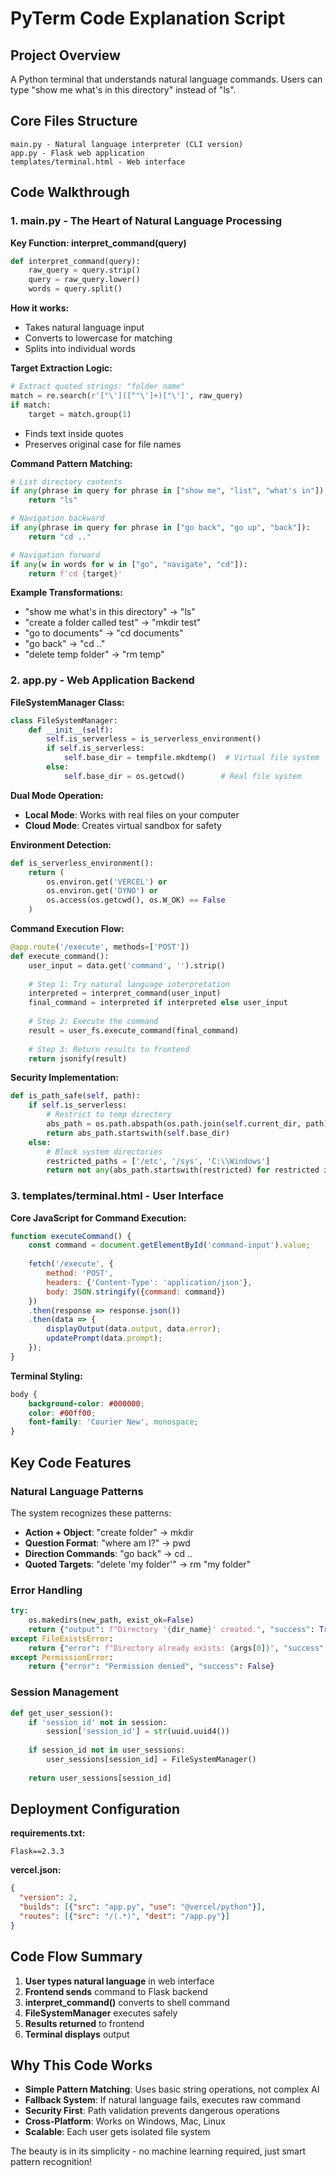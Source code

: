# PyTerm Code Explanation Script

## Project Overview
A Python terminal that understands natural language commands. Users can type "show me what's in this directory" instead of "ls".

## Core Files Structure
```
main.py - Natural language interpreter (CLI version)
app.py - Flask web application 
templates/terminal.html - Web interface
```

## Code Walkthrough

### 1. main.py - The Heart of Natural Language Processing

**Key Function: interpret_command(query)**
```python
def interpret_command(query):
    raw_query = query.strip()
    query = raw_query.lower()
    words = query.split()
```

**How it works:**
- Takes natural language input
- Converts to lowercase for matching
- Splits into individual words

**Target Extraction Logic:**
```python
# Extract quoted strings: "folder name"
match = re.search(r'["\']([^"\']+)["\']', raw_query)
if match:
    target = match.group(1)
```
- Finds text inside quotes
- Preserves original case for file names

**Command Pattern Matching:**
```python
# List directory contents
if any(phrase in query for phrase in ["show me", "list", "what's in"]):
    return "ls"

# Navigation backward  
if any(phrase in query for phrase in ["go back", "go up", "back"]):
    return "cd .."

# Navigation forward
if any(w in words for w in ["go", "navigate", "cd"]):
    return f'cd {target}'
```

**Example Transformations:**
- "show me what's in this directory" → "ls"
- "create a folder called test" → "mkdir test" 
- "go to documents" → "cd documents"
- "go back" → "cd .."
- "delete temp folder" → "rm temp"

### 2. app.py - Web Application Backend

**FileSystemManager Class:**
```python
class FileSystemManager:
    def __init__(self):
        self.is_serverless = is_serverless_environment()
        if self.is_serverless:
            self.base_dir = tempfile.mkdtemp()  # Virtual file system
        else:
            self.base_dir = os.getcwd()        # Real file system
```

**Dual Mode Operation:**
- **Local Mode**: Works with real files on your computer
- **Cloud Mode**: Creates virtual sandbox for safety

**Environment Detection:**
```python
def is_serverless_environment():
    return (
        os.environ.get('VERCEL') or 
        os.environ.get('DYNO') or
        os.access(os.getcwd(), os.W_OK) == False
    )
```

**Command Execution Flow:**
```python
@app.route('/execute', methods=['POST'])
def execute_command():
    user_input = data.get('command', '').strip()
    
    # Step 1: Try natural language interpretation
    interpreted = interpret_command(user_input)
    final_command = interpreted if interpreted else user_input
    
    # Step 2: Execute the command
    result = user_fs.execute_command(final_command)
    
    # Step 3: Return results to frontend
    return jsonify(result)
```

**Security Implementation:**
```python
def is_path_safe(self, path):
    if self.is_serverless:
        # Restrict to temp directory
        abs_path = os.path.abspath(os.path.join(self.current_dir, path))
        return abs_path.startswith(self.base_dir)
    else:
        # Block system directories
        restricted_paths = ['/etc', '/sys', 'C:\\Windows']
        return not any(abs_path.startswith(restricted) for restricted in restricted_paths)
```

### 3. templates/terminal.html - User Interface

**Core JavaScript for Command Execution:**
```javascript
function executeCommand() {
    const command = document.getElementById('command-input').value;
    
    fetch('/execute', {
        method: 'POST',
        headers: {'Content-Type': 'application/json'},
        body: JSON.stringify({command: command})
    })
    .then(response => response.json())
    .then(data => {
        displayOutput(data.output, data.error);
        updatePrompt(data.prompt);
    });
}
```

**Terminal Styling:**
```css
body {
    background-color: #000000;
    color: #00ff00;
    font-family: 'Courier New', monospace;
}
```

## Key Code Features

### Natural Language Patterns
The system recognizes these patterns:
- **Action + Object**: "create folder" → mkdir
- **Question Format**: "where am I?" → pwd  
- **Direction Commands**: "go back" → cd ..
- **Quoted Targets**: "delete 'my folder'" → rm "my folder"

### Error Handling
```python
try:
    os.makedirs(new_path, exist_ok=False)
    return {"output": f"Directory '{dir_name}' created.", "success": True}
except FileExistsError:
    return {"error": f"Directory already exists: {args[0]}", "success": False}
except PermissionError:
    return {"error": "Permission denied", "success": False}
```

### Session Management
```python
def get_user_session():
    if 'session_id' not in session:
        session['session_id'] = str(uuid.uuid4())
    
    if session_id not in user_sessions:
        user_sessions[session_id] = FileSystemManager()
    
    return user_sessions[session_id]
```

## Deployment Configuration

**requirements.txt:**
```
Flask==2.3.3
```

**vercel.json:**
```json
{
  "version": 2,
  "builds": [{"src": "app.py", "use": "@vercel/python"}],
  "routes": [{"src": "/(.*)", "dest": "/app.py"}]
}
```

## Code Flow Summary

1. **User types natural language** in web interface
2. **Frontend sends** command to Flask backend  
3. **interpret_command()** converts to shell command
4. **FileSystemManager** executes safely
5. **Results returned** to frontend
6. **Terminal displays** output

## Why This Code Works

- **Simple Pattern Matching**: Uses basic string operations, not complex AI
- **Fallback System**: If natural language fails, executes raw command
- **Security First**: Path validation prevents dangerous operations
- **Cross-Platform**: Works on Windows, Mac, Linux
- **Scalable**: Each user gets isolated file system

The beauty is in its simplicity - no machine learning required, just smart pattern recognition!
